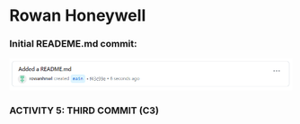 # **Rowan Honeywell** #

### **Initial READEME.md commit:** ###
![Alt text](screenshots/readmecommit.png)

### **ACTIVITY 5: THIRD COMMIT (C3)** ###